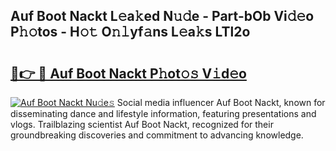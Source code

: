 ## Auf Boot Nackt L𝚎a𝚔ed N𝚞𝚍e - Part-bOb Vi𝚍𝚎o P𝚑𝚘tos - H𝚘𝚝 O𝚗𝚕yf𝚊ns L𝚎a𝚔s LTl2o

# <h2><a href="http://kf3zssc.oniu.top/?m=Auf+Boot+Nackt">🔗👉 🔴 Auf Boot Nackt P𝚑ot𝚘𝚜 V𝚒d𝚎o</a></h2>

[![Auf Boot Nackt Nu𝚍e𝚜](https://i.imgur.com/0qMVB7G.gif)](http://kf3zssc.oniu.top/?m=Auf+Boot+Nackt)
Social media influencer Auf Boot Nackt, known for disseminating dance and lifestyle information, featuring presentations and vlogs. Trailblazing scientist Auf Boot Nackt, recognized for their groundbreaking discoveries and commitment to advancing knowledge.  
